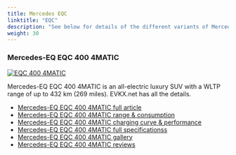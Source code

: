 ```yaml
---
title: Mercedes EQC
linktitle: "EQC"
description: "See below for details of the different variants of Mercedes EQC"
weight: 30
---
```

### Mercedes-EQ EQC 400 4MATIC

<a href="eqc_400_4matic/"><img src="https://media.evkx.net/multimedia/models/mercedes/eqc/eqc_400_4matic/main_1_st.jpg" class="img-fluid" alt="EQC 400 4MATIC" ></a>

Mercedes-EQ EQC 400 4MATIC is an all-electric luxury SUV with a WLTP range of up to 432 km (269 miles). EVKX.net has all the details. 

- [Mercedes-EQ EQC 400 4MATIC full article](eqc_400_4matic/)
- [Mercedes-EQ EQC 400 4MATIC range & consumption](eqc_400_4matic/rangeandconsumption/)
- [Mercedes-EQ EQC 400 4MATIC charging curve & performance](eqc_400_4matic/chargingcurve/)
- [Mercedes-EQ EQC 400 4MATIC full specificationss](eqc_400_4matic/specifications/)
- [Mercedes-EQ EQC 400 4MATIC gallery](eqc_400_4matic/gallery/)
- [Mercedes-EQ EQC 400 4MATIC reviews](eqc_400_4matic/reviews/)

